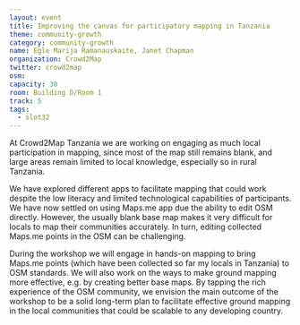```yaml
---
layout: event
title: Improving the canvas for participatory mapping in Tanzania
theme: community-growth
category: community-growth
name: Egle Marija Ramanauskaite, Janet Chapman
organization: Crowd2Map
twitter: crowd2map
osm:
capacity: 30
room: Building D/Room 1
track: 5
tags:
  - slot32
---
```

At Crowd2Map Tanzania we are working on engaging as much local participation in mapping, since most of the map still remains blank, and large areas remain limited to local knowledge, especially so in rural Tanzania. 

We have explored different apps to facilitate mapping that could work despite the low literacy and limited technological capabilities of participants. We have now settled on using Maps.me app due the ability to edit OSM directly. However, the usually blank base map makes it very difficult for locals to map their communities accurately.  In turn, editing collected Maps.me points in the OSM can be challenging. 

During the workshop we will engage in hands-on mapping to bring Maps.me points (which have been collected so far my locals in Tanzania) to OSM standards. We will also work on the ways to make ground mapping more effective, e.g. by creating better base maps. By tapping the rich experience of the OSM community, we envision the main outcome of the workshop to be a solid long-term plan to facilitate effective ground mapping in the local communities that could be scalable to any developing country.
